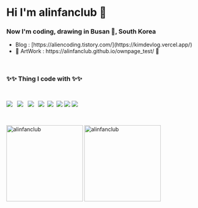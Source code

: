 <h1> Hi I'm alinfanclub 🐜 </h1>
<h3><b>Now I'm coding, drawing in Busan 🌊, South Korea</b></h3>
<ul>
  <li>Blog : [https://aliencoding.tistory.com/](https://kimdevlog.vercel.app/)</li>
  <li>🚧 ArtWork : https://alinfanclub.github.io/ownpage_test/ 🚧 </li>
</ul> 
</br>
<h3><b>✨✨ Thing I code with ✨✨</b></h3>
</br>
<p>
<img src="https://img.shields.io/badge/HTML5-E34F26?style=for-the-badge&logo=HTML5&logoColor=white"/></a> &nbsp
<img src="https://img.shields.io/badge/CSS3-1572B6?style=for-the-badge&logo=CSS3&logoColor=white"/></a> &nbsp
<img src="https://img.shields.io/badge/Sass-CC6699?style=for-the-badge&logo=Sass&logoColor=white"/></a> &nbsp
<img src="https://img.shields.io/badge/JavaScript-F7DF1E?style=for-the-badge&logo=JavaScript&logoColor=white"/></a>&nbsp
<img src="https://img.shields.io/badge/TypeScript-3178C6?style=for-the-badge&logo=TypeScript&logoColor=white"/></a>&nbsp
<img src="https://img.shields.io/badge/Vue.js-4FC08D?style=for-the-badge&logo=Vue.js&logoColor=white">
<img src="https://img.shields.io/badge/Dart-0175C2?style=for-the-badge&logo=Dart&logoColor=white">
<img src="https://img.shields.io/badge/Flutter-02569B?style=for-the-badge&logo=Flutter&logoColor=white">
</p>
</br>
<div>
  <p> <img src="https://github-readme-stats.vercel.app/api?username=alinfanclub&show_icons=true&theme=white" alt="alinfanclub" height="200"/>
<img src="https://github-readme-stats.vercel.app/api/top-langs/?username=alinfanclub&hide=TeX&layout=compact" alt='alinfanclub' height="200">
</div>
